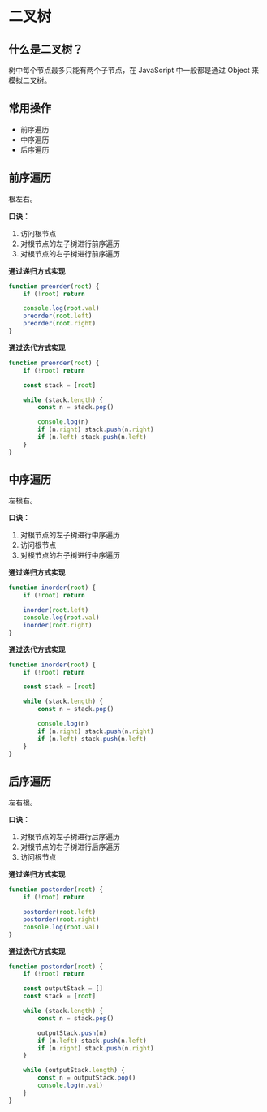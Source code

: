 <script setup>
import Image1 from "./bin-tree/image1.png"
import Image2 from "./bin-tree/image2.png"
import Image3 from "./bin-tree/image3.png"
import { loginRead } from '@/utils/login-read'

loginRead('j30010')
</script>

# <AppCode code="62" /> 二叉树

<ClientOnly><AppRead code="j30010" /></ClientOnly>

## 什么是二叉树？

树中每个节点最多只能有两个子节点，在 JavaScript 中一般都是通过 Object 来模拟二叉树。

## 常用操作

-   前序遍历
-   中序遍历
-   后序遍历

## 前序遍历

根左右。

**口诀：**

1. 访问根节点
2. 对根节点的左子树进行前序遍历
3. 对根节点的右子树进行前序遍历

<AppImage2 :src="Image1" />

**通过递归方式实现**

```javascript
function preorder(root) {
    if (!root) return

    console.log(root.val)
    preorder(root.left)
    preorder(root.right)
}
```

**通过迭代方式实现**

```javascript
function preorder(root) {
    if (!root) return

    const stack = [root]

    while (stack.length) {
        const n = stack.pop()

        console.log(n)
        if (n.right) stack.push(n.right)
        if (n.left) stack.push(n.left)
    }
}
```

## 中序遍历

左根右。

**口诀：**

1. 对根节点的左子树进行中序遍历
2. 访问根节点
3. 对根节点的右子树进行中序遍历

<AppImage2 :src="Image2" />

**通过递归方式实现**

```javascript
function inorder(root) {
    if (!root) return

    inorder(root.left)
    console.log(root.val)
    inorder(root.right)
}
```

**通过迭代方式实现**

```javascript
function inorder(root) {
    if (!root) return

    const stack = [root]

    while (stack.length) {
        const n = stack.pop()

        console.log(n)
        if (n.right) stack.push(n.right)
        if (n.left) stack.push(n.left)
    }
}
```

## 后序遍历

左右根。

**口诀：**

1. 对根节点的左子树进行后序遍历
2. 对根节点的右子树进行后序遍历
3. 访问根节点

<AppImage2 :src="Image3" />

**通过递归方式实现**

```javascript
function postorder(root) {
    if (!root) return

    postorder(root.left)
    postorder(root.right)
    console.log(root.val)
}
```

**通过迭代方式实现**

```javascript
function postorder(root) {
    if (!root) return

    const outputStack = []
    const stack = [root]

    while (stack.length) {
        const n = stack.pop()

        outputStack.push(n)
        if (n.left) stack.push(n.left)
        if (n.right) stack.push(n.right)
    }

    while (outputStack.length) {
        const n = outputStack.pop()
        console.log(n.val)
    }
}
```

<AppComment />